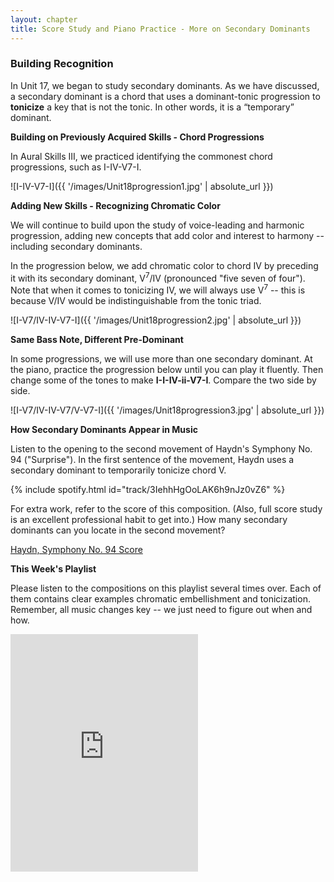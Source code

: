 ```yaml
---
layout: chapter
title: Score Study and Piano Practice - More on Secondary Dominants
---
```


### Building Recognition

In Unit 17, we began to study secondary dominants. As we have discussed, a secondary dominant is a chord that uses a dominant-tonic progression to **tonicize** a key that is not the tonic. In other words, it is a “temporary” dominant.

**Building on Previously Acquired Skills - Chord Progressions**

In Aural Skills III, we practiced identifying the commonest chord progressions, such as I-IV-V7-I.

![I-IV-V7-I]({{ '/images/Unit18progression1.jpg' | absolute_url }})

**Adding New Skills - Recognizing Chromatic Color**

We will continue to build upon the study of voice-leading and harmonic progression, adding new concepts that add color and interest to harmony -- including secondary dominants. 

In the progression below, we add chromatic color to chord IV by preceding it with its secondary dominant, V<sup>7</sup>/IV (pronounced "five seven of four"). Note that when it comes to tonicizing IV, we will always use V<sup>7</sup> -- this is because V/IV would be indistinguishable from the tonic triad.

![I-V7/IV-IV-V7-I]({{ '/images/Unit18progression2.jpg' | absolute_url }})

**Same Bass Note, Different Pre-Dominant**

In some progressions, we will use more than one secondary dominant. At the piano, practice the progression below until you can play it fluently. Then change some of the tones to make **I-I-IV-ii-V7-I**. Compare the two side by side.

![I-V7/IV-IV-V7/V-V7-I]({{ '/images/Unit18progression3.jpg' | absolute_url }})

**How Secondary Dominants Appear in Music**

Listen to the opening to the second movement of Haydn's Symphony No. 94 ("Surprise"). In the first sentence of the movement, Haydn uses a secondary dominant to temporarily tonicize chord V.

{% include spotify.html id="track/3IehhHgOoLAK6h9nJz0vZ6" %}

For extra work, refer to the score of this composition. (Also, full score study is an excellent professional habit to get into.) How many secondary dominants can you locate in the second movement?

[Haydn, Symphony No. 94 Score](https://imslp.org/wiki/Symphony_No.94_(Haydn,_Joseph))

**This Week's Playlist**

Please listen to the compositions on this playlist several times over. Each of them contains clear examples chromatic embellishment and tonicization. Remember, all music changes key -- we just need to figure out when and how.

<iframe src="https://open.spotify.com/embed/playlist/3roMmT1Wg23FJJG8jYJ9mJ" width="300" height="380" frameborder="0" allowtransparency="true" allow="encrypted-media"></iframe>